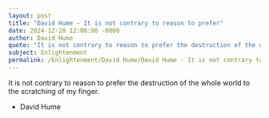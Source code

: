 ```yaml
---
layout: post
title: "David Hume - It is not contrary to reason to prefer"
date: 2024-12-28 12:00:00 -0000
author: David Hume
quote: "It is not contrary to reason to prefer the destruction of the whole world to the scratching of my finger."
subject: Enlightenment
permalink: /Enlightenment/David Hume/David Hume - It is not contrary to reason to prefer
---
```


It is not contrary to reason to prefer the destruction of the whole world to the scratching of my finger.

- David Hume
